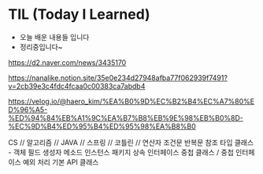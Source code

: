 # TIL (Today I Learned)
- 오늘 배운 내용들 입니다
- 정리중입니다~


https://d2.naver.com/news/3435170

https://nanalike.notion.site/35e0e234d27948afba77f062939f7491?v=2cb39e3c4fdc4fcaa0c00383ca7abdb4

https://velog.io/@haero_kim/%EA%B0%9D%EC%B2%B4%EC%A7%80%ED%96%A5-%ED%94%84%EB%A1%9C%EA%B7%B8%EB%9E%98%EB%B0%8D-%EC%9D%B4%ED%95%B4%ED%95%98%EA%B8%B0

CS // 알고리즘 // JAVA // 스프링 // 코틀린 // 
연산자
조건문 반복문
참조 타입
클래스 - 객체 필드 생성자 메소드 인스턴스 패키지
상속
인터페이스
중첩 클래스 / 중첩 인터페이스
예외 처리
기본 API 클래스
